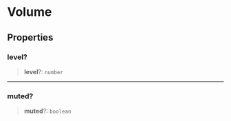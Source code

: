 # Volume

## Properties

### level?

> **level**?: `number`

***

### muted?

> **muted**?: `boolean`
